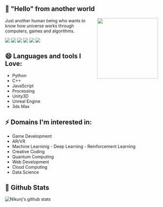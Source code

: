 ## 👋 "Hello" from another world
<img align='right' src='https://media.giphy.com/media/bcKmIWkUMCjVm/giphy.gif' width='200"'>
Just another human being who wants to know how universe works through computers, games and algorithms.
<br/>

  [<img src ="https://img.shields.io/badge/portfolio-%23.svg?&style=for-the-badge&logo=&logoColor=white%22">](https://nikunj3011.github.io/)
  [<img src="https://img.shields.io/badge/twitter-%231DA1F2.svg?&style=for-the-badge&logo=twitter&logoColor=white" />](https://twitter.com/nikunj3011) 
  [<img src="https://img.shields.io/badge/medium-%2312100E.svg?&style=for-the-badge&logo=medium&logoColor=white" />](https://medium.com/@nikunj3011)
  [<img src="https://img.shields.io/badge/linkedin-%230077B5.svg?&style=for-the-badge&logo=linkedin&logoColor=white" />](https://www.linkedin.com/in/nikunj3011/)
  [<img src = "https://img.shields.io/badge/instagram-%23E4405F.svg?&style=for-the-badge&logo=instagram&logoColor=white">](https://www.instagram.com/nikunj3011/)
  [<img src="https://img.shields.io/badge/facebook-%231877F2.svg?&style=for-the-badge&logo=facebook&logoColor=white" />](https://www.facebook.com/nikunj3011) 

## 😄 Languages and tools I Love:
- Python
- C++
- JavaScript
- Processing
- Unity3D
- Unreal Engine
- 3ds Max

## ⚡ Domains I'm interested in:
- Game Development
- AR/VR
- Machine Learninig - Deep Learning - Reinforcement Learning
- Creative Coding
- Quantum Computing
- Web Development
- Cloud Computing
- Data Science



## 🤔 Github Stats
![Nikunj's github stats](https://github-readme-stats.vercel.app/api?username=nikunj3011&show_icons=true&theme=highcontrast)

<!--
**nikunj3011/nikunj3011** is a ✨ _special_ ✨ repository because its `README.md` (this file) appears on your GitHub profile.
![Header image](https://raw.githubusercontent.com/jayrajroshan/jayrajroshan/master/Assets/GitHub_Header.jpg)
Here are some ideas to get you started:

- 🔭 I’m currently working on ...
- 🌱 I’m currently learning ...
- 👯 I’m looking to collaborate on ...
- 🤔 I’m looking for help with ...
- 💬 Ask me about ...
- 📫 How to reach me: ...
- 😄 Pronouns: ...
- ⚡ Fun fact: ...
-->
